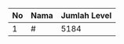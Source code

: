 | No | Nama            | Jumlah Level |
|----|-----------------|--------------|
| 1  | #    |    5184        |
